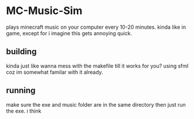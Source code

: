 # MC-Music-Sim
plays minecraft music on your computer every 10-20 minutes. kinda like in game, except for i imagine this gets annoying quick. 

## building
kinda just like wanna mess with the makefile till it works for you? using sfml coz im somewhat familar with it already.  
## running  
make sure the exe and music folder are in the same directory then just run the exe. i think
